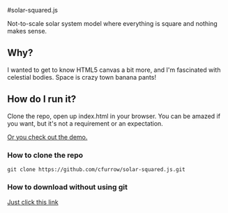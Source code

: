 #solar-squared.js

Not-to-scale solar system model where everything is square and nothing makes sense.


## Why?
I wanted to get to know HTML5 canvas a bit more, and I'm fascinated with celestial bodies. Space is crazy town banana pants!

## How do I run it?
Clone the repo, open up index.html in your browser. You can be amazed if you want, but it's not a requirement or an expectation.

[Or you check out the demo.](http://cfurrow.github.com/solar-squared.js/demo/)

### How to clone the repo
    git clone https://github.com/cfurrow/solar-squared.js.git

### How to download without using git

[Just click this link](https://github.com/cfurrow/solar-squared.js/zipball/master)